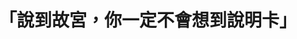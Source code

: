 ---
id: "67"
lang: zh-tw
publish: "TRUE"
description: 「故宮說明卡共創」部會自提案
selected: "FALSE"
blog_selected: "FALSE"
thumbnail: https://cm.pdis.nat.gov.tw/images/post/1PMrfc4UFMAFcCc4Ovv37EDquRAh1T_wc.jpg
cover: https://www.youtube.com/watch?v=O5BCwuzi9OM
title: 「說到故宮，你一定不會想到說明卡」
introduction:
  content: 「人們如何認識一幅畫？」故宮，一個看似古老而傳統的博物館，把這個問題打造成一個獨特的「話畫展」。前年，我們就找故宮的吳密察院長合作，以「使用者中心」概念來重新打造電子售票流程；去年，故宮則再次找上我們，探詢多元觀眾的需求，讓畫作旁的「說明卡」更貼近大家的期待。
  image: https://cm.pdis.nat.gov.tw/images/post/1w6T0FTgrdqQU2R2X1Az394LOQ_nalwSS.jpg
color: red
join:
  type: 部
layout: post
departments:
  - 故宮
tags:
  - 文化
  - 共創
  - 文化
embed:
  mind_map:
    links:
      - https://miro.com/app/live-embed/o9J_krbvOYs=/?moveToViewport=-3649,-305,9326,4686&embedAutoplay=true
  host_slide:
    links:
      - https://issuu.com/pdis.tw/docs/_____67________________
  transcript:
    links:
      - https://sayit.pdis.nat.gov.tw/2020-06-08-%E9%96%8B%E6%94%BE%E6%94%BF%E5%BA%9C%E7%AC%AC67%E6%AC%A1%E5%8D%94%E4%BD%9C%E6%9C%83%E8%AD%B0
pictures:
  - https://cm.pdis.nat.gov.tw/images/post/16g-7_ZNub7qO36SlKga3w2QtNJQR2hUv.jpg
  - https://cm.pdis.nat.gov.tw/images/post/1eoPwSXCipYa-knQlYIr8xyLuFhZtfvah.jpg
  - https://cm.pdis.nat.gov.tw/images/post/1IM_KTBpR0fMexdip8v6wBNt0KZNk00Dx.jpg
  - https://cm.pdis.nat.gov.tw/images/post/1k47NM30mGcrmByT2RmKbTiCTUSdEbW9c.jpg
blogs:
  - https://pdis.nat.gov.tw/zh-TW/blog/%E6%95%85%E5%AE%AE%E4%BC%91%E9%A4%A8%E6%97%A5%E7%9A%84%E5%B0%8F%E5%86%92%E9%9A%AA/
---